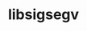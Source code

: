 ---
title: "libsigsegv"
layout: cache
categories: [package, develop-2023-05-14]
meta: {"versions": ["2.14"], "compilers": ["gcc@=11.1.0", "gcc@=11.3.0", "gcc@=12.1.0", "gcc@=7.3.1", "gcc@=7.5.0", "oneapi@=2023.0.0"], "oss": ["amzn2", "ubuntu18.04", "ubuntu20.04", "ubuntu22.04"], "platforms": ["linux"], "targets": ["aarch64", "neoverse_n1", "ppc64le", "x86_64", "x86_64_v3"], "stacks": ["aws-ahug", "aws-ahug-aarch64", "aws-isc", "aws-isc-aarch64", "build_systems", "data-vis-sdk", "e4s", "e4s-oneapi", "e4s-power", "gpu-tests", "ml-linux-x86_64-cpu", "ml-linux-x86_64-cuda", "ml-linux-x86_64-rocm", "radiuss", "radiuss-aws", "radiuss-aws-aarch64", "root", "tutorial"], "num_specs": 9, "num_specs_by_stack": {"aws-isc": 1, "radiuss-aws": 1, "aws-ahug": 1, "root": 9, "e4s-oneapi": 1, "aws-ahug-aarch64": 2, "radiuss-aws-aarch64": 2, "aws-isc-aarch64": 2, "e4s": 1, "data-vis-sdk": 1, "gpu-tests": 1, "e4s-power": 1, "tutorial": 2, "ml-linux-x86_64-cuda": 1, "ml-linux-x86_64-cpu": 1, "ml-linux-x86_64-rocm": 1, "radiuss": 1, "build_systems": 1}}
spec_details: [{"hash": "sftw7q36edc7crg3bxgghkbp5euwm53o", "compiler": "gcc@=7.3.1", "versions": ["2.14"], "os": "amzn2", "platform": "linux", "target": "x86_64_v3", "variants": ["build_system=autotools"], "stacks": ["aws-isc", "radiuss-aws", "aws-ahug", "root"], "size": "-", "tarball": "https://binaries.spack.io/releases/develop-2023-05-14/build_cache/linux-amzn2-x86_64_v3/gcc-7.3.1/libsigsegv-2.14/linux-amzn2-x86_64_v3-gcc-7.3.1-libsigsegv-2.14-sftw7q36edc7crg3bxgghkbp5euwm53o.spack"}, {"hash": "7k2xrpsnkdhr6bq2gpdshyrbdzoftfd7", "compiler": "oneapi@=2023.0.0", "versions": ["2.14"], "os": "ubuntu20.04", "platform": "linux", "target": "x86_64", "variants": ["build_system=autotools"], "stacks": ["e4s-oneapi", "root"], "size": "-", "tarball": "https://binaries.spack.io/releases/develop-2023-05-14/build_cache/linux-ubuntu20.04-x86_64/oneapi-2023.0.0/libsigsegv-2.14/linux-ubuntu20.04-x86_64-oneapi-2023.0.0-libsigsegv-2.14-7k2xrpsnkdhr6bq2gpdshyrbdzoftfd7.spack"}, {"hash": "oydhcz65cphwsjye6gwdl7akblu7dgin", "compiler": "gcc@=7.3.1", "versions": ["2.14"], "os": "amzn2", "platform": "linux", "target": "aarch64", "variants": ["build_system=autotools"], "stacks": ["aws-ahug-aarch64", "radiuss-aws-aarch64", "aws-isc-aarch64", "root"], "size": "-", "tarball": "https://binaries.spack.io/releases/develop-2023-05-14/build_cache/linux-amzn2-aarch64/gcc-7.3.1/libsigsegv-2.14/linux-amzn2-aarch64-gcc-7.3.1-libsigsegv-2.14-oydhcz65cphwsjye6gwdl7akblu7dgin.spack"}, {"hash": "eva3lly4araykada5b5g7ljjodgx7kaq", "compiler": "gcc@=11.1.0", "versions": ["2.14"], "os": "ubuntu20.04", "platform": "linux", "target": "x86_64_v3", "variants": ["build_system=autotools"], "stacks": ["e4s", "data-vis-sdk", "gpu-tests", "root"], "size": "-", "tarball": "https://binaries.spack.io/releases/develop-2023-05-14/build_cache/linux-ubuntu20.04-x86_64_v3/gcc-11.1.0/libsigsegv-2.14/linux-ubuntu20.04-x86_64_v3-gcc-11.1.0-libsigsegv-2.14-eva3lly4araykada5b5g7ljjodgx7kaq.spack"}, {"hash": "wxwlfwbhckbtkh56tdpz773l4suqdvvs", "compiler": "gcc@=11.1.0", "versions": ["2.14"], "os": "ubuntu20.04", "platform": "linux", "target": "ppc64le", "variants": ["build_system=autotools"], "stacks": ["e4s-power", "root"], "size": "-", "tarball": "https://binaries.spack.io/releases/develop-2023-05-14/build_cache/linux-ubuntu20.04-ppc64le/gcc-11.1.0/libsigsegv-2.14/linux-ubuntu20.04-ppc64le-gcc-11.1.0-libsigsegv-2.14-wxwlfwbhckbtkh56tdpz773l4suqdvvs.spack"}, {"hash": "zur73zchf76mr33lzpcgocca4dcuoxcl", "compiler": "gcc@=7.3.1", "versions": ["2.14"], "os": "amzn2", "platform": "linux", "target": "neoverse_n1", "variants": ["build_system=autotools"], "stacks": ["aws-ahug-aarch64", "radiuss-aws-aarch64", "aws-isc-aarch64", "root"], "size": "-", "tarball": "https://binaries.spack.io/releases/develop-2023-05-14/build_cache/linux-amzn2-neoverse_n1/gcc-7.3.1/libsigsegv-2.14/linux-amzn2-neoverse_n1-gcc-7.3.1-libsigsegv-2.14-zur73zchf76mr33lzpcgocca4dcuoxcl.spack"}, {"hash": "oyzxg5gg67epz54idjra2whwmsfvlhx4", "compiler": "gcc@=12.1.0", "versions": ["2.14"], "os": "ubuntu22.04", "platform": "linux", "target": "x86_64_v3", "variants": ["build_system=autotools"], "stacks": ["tutorial", "root"], "size": "-", "tarball": "https://binaries.spack.io/releases/develop-2023-05-14/build_cache/linux-ubuntu22.04-x86_64_v3/gcc-12.1.0/libsigsegv-2.14/linux-ubuntu22.04-x86_64_v3-gcc-12.1.0-libsigsegv-2.14-oyzxg5gg67epz54idjra2whwmsfvlhx4.spack"}, {"hash": "okig24f4hxju4we3kmbfzfwu3egktfhh", "compiler": "gcc@=11.3.0", "versions": ["2.14"], "os": "ubuntu22.04", "platform": "linux", "target": "x86_64_v3", "variants": ["build_system=autotools"], "stacks": ["tutorial", "ml-linux-x86_64-cuda", "root", "ml-linux-x86_64-cpu", "ml-linux-x86_64-rocm"], "size": "-", "tarball": "https://binaries.spack.io/releases/develop-2023-05-14/build_cache/linux-ubuntu22.04-x86_64_v3/gcc-11.3.0/libsigsegv-2.14/linux-ubuntu22.04-x86_64_v3-gcc-11.3.0-libsigsegv-2.14-okig24f4hxju4we3kmbfzfwu3egktfhh.spack"}, {"hash": "uemwdyidxnm4gl4g672c36fmnkceift6", "compiler": "gcc@=7.5.0", "versions": ["2.14"], "os": "ubuntu18.04", "platform": "linux", "target": "x86_64_v3", "variants": ["build_system=autotools"], "stacks": ["radiuss", "build_systems", "root"], "size": "-", "tarball": "https://binaries.spack.io/releases/develop-2023-05-14/build_cache/linux-ubuntu18.04-x86_64_v3/gcc-7.5.0/libsigsegv-2.14/linux-ubuntu18.04-x86_64_v3-gcc-7.5.0-libsigsegv-2.14-uemwdyidxnm4gl4g672c36fmnkceift6.spack"}]
---